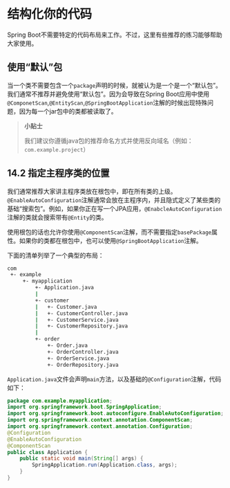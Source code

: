 # 结构化你的代码

Spring Boot不需要特定的代码布局来工作。不过，这里有些推荐的练习能够帮助大家使用。

## 使用“默认”包

当一个类不需要包含一个`package`声明的时候，就被认为是一个是一个“默认包”。我们通常不推荐并避免使用“默认包”。因为会导致在Spring Boot应用中使用`@ComponetScan`,`@EntityScan`,`@SpringBootApplication`注解的时候出现特殊问题，因为每一个jar包中的类都被读取了。

> **小贴士**
> 
> 我们建议你遵循java包的推荐命名方式并使用反向域名（例如：`com.example.project`）

## 14.2 指定主程序类的位置

我们通常推荐大家讲主程序类放在根包中，即在所有类的上级。`@EnableAutoConfiguration`注解通常会放在主程序内，并且隐式定义了某些类的基础“搜索包”。例如，如果你正在写一个JPA应用，`@EnabcleAutoConfiguration`注解的类就会搜索带有`@Entity`的类。

使用根包的话也允许你使用`@ComponentScan`注解，而不需要指定`basePackage`属性。如果你的类都在根包中，也可以使用`@SpringBootApplication`注解。

下面的清单列举了一个典型的布局：

```bash
com
 +- example
     +- myapplication
         +- Application.java
         |
         +- customer
         |   +- Customer.java
         |   +- CustomerController.java
         |   +- CustomerService.java
         |   +- CustomerRepository.java
         |
         +- order
             +- Order.java
             +- OrderController.java
             +- OrderService.java
             +- OrderRepository.java
```

`Application.java`文件会声明`main`方法，以及基础的`@Configuration`注解，代码如下：

```java
package com.example.myapplication;
import org.springframework.boot.SpringApplication;
import org.springframework.boot.autoconfigure.EnableAutoConfiguration; 
import org.springframework.context.annotation.ComponentScan;
import org.springframework.context.annotation.Configuration;
@Configuration 
@EnableAutoConfiguration 
@ComponentScan
public class Application {
	public static void main(String[] args) { 
		SpringApplication.run(Application.class, args);
	} 
}
```























